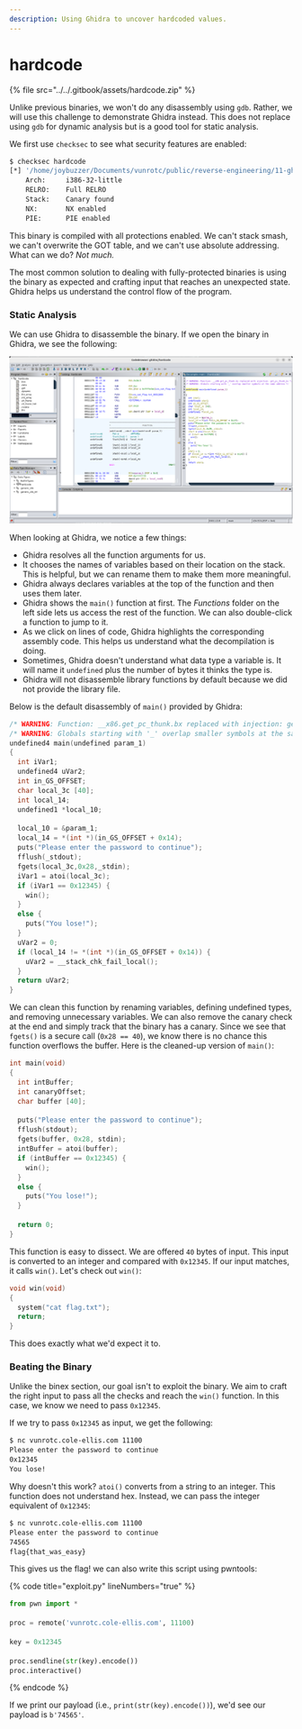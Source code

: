 ```yaml
---
description: Using Ghidra to uncover hardcoded values.
---
```


# hardcode

{% file src="../../.gitbook/assets/hardcode.zip" %}

Unlike previous binaries, we won't do any disassembly using `gdb`. Rather, we will use this challenge to demonstrate Ghidra instead. This does not replace using `gdb` for dynamic analysis but is a good tool for static analysis.

We first use `checksec` to see what security features are enabled:

```bash
$ checksec hardcode
[*] '/home/joybuzzer/Documents/vunrotc/public/reverse-engineering/11-ghidra/hardcode/src/hardcode'
    Arch:     i386-32-little
    RELRO:    Full RELRO
    Stack:    Canary found
    NX:       NX enabled
    PIE:      PIE enabled
```

This binary is compiled with all protections enabled. We can't stack smash, we can't overwrite the GOT table, and we can't use absolute addressing. What can we do? _Not much._

The most common solution to dealing with fully-protected binaries is using the binary as expected and crafting input that reaches an unexpected state. Ghidra helps us understand the control flow of the program.

### Static Analysis

We can use Ghidra to disassemble the binary. If we open the binary in Ghidra, we see the following:

<div align="center">

<img src="hardcode/decompilation.png" alt="Decompilation of hardcode">

</div>

When looking at Ghidra, we notice a few things:

* Ghidra resolves all the function arguments for us.
* It chooses the names of variables based on their location on the stack. This is helpful, but we can rename them to make them more meaningful.
* Ghidra always declares variables at the top of the function and then uses them later.
* Ghidra shows the `main()` function at first. The _Functions_ folder on the left side lets us access the rest of the function. We can also double-click a function to jump to it.
* As we click on lines of code, Ghidra highlights the corresponding assembly code. This helps us understand what the decompilation is doing.
* Sometimes, Ghidra doesn't understand what data type a variable is. It will name it `undefined` plus the number of bytes it thinks the type is.
* Ghidra will not disassemble library functions by default because we did not provide the library file.

Below is the default disassembly of `main()` provided by Ghidra:

```c
/* WARNING: Function: __x86.get_pc_thunk.bx replaced with injection: get_pc_thunk_bx */
/* WARNING: Globals starting with '_' overlap smaller symbols at the same address */
undefined4 main(undefined param_1)
{
  int iVar1;
  undefined4 uVar2;
  int in_GS_OFFSET;
  char local_3c [40];
  int local_14;
  undefined1 *local_10;
  
  local_10 = &param_1;
  local_14 = *(int *)(in_GS_OFFSET + 0x14);
  puts("Please enter the password to continue");
  fflush(_stdout);
  fgets(local_3c,0x28,_stdin);
  iVar1 = atoi(local_3c);
  if (iVar1 == 0x12345) {
    win();
  }
  else {
    puts("You lose!");
  }
  uVar2 = 0;
  if (local_14 != *(int *)(in_GS_OFFSET + 0x14)) {
    uVar2 = __stack_chk_fail_local();
  }
  return uVar2;
}
```

We can clean this function by renaming variables, defining undefined types, and removing unnecessary variables. We can also remove the canary check at the end and simply track that the binary has a canary. Since we see that `fgets()` is a secure call (`0x28 == 40`), we know there is no chance this function overflows the buffer. Here is the cleaned-up version of `main()`:

```c
int main(void)
{
  int intBuffer;
  int canaryOffset;
  char buffer [40];

  puts("Please enter the password to continue");
  fflush(stdout);
  fgets(buffer, 0x28, stdin);
  intBuffer = atoi(buffer);
  if (intBuffer == 0x12345) {
    win();
  }
  else {
    puts("You lose!");
  }
  
  return 0;
}
```

This function is easy to dissect. We are offered `40` bytes of input. This input is converted to an integer and compared with `0x12345`. If our input matches, it calls `win()`. Let's check out `win()`:

```c
void win(void)
{
  system("cat flag.txt");
  return;
}
```

This does exactly what we'd expect it to.

### Beating the Binary

Unlike the binex section, our goal isn't to exploit the binary. We aim to craft the right input to pass all the checks and reach the `win()` function. In this case, we know we need to pass `0x12345`.

If we try to pass `0x12345` as input, we get the following:

```bash
$ nc vunrotc.cole-ellis.com 11100
Please enter the password to continue
0x12345
You lose!
```

Why doesn't this work? `atoi()` converts from a string to an integer. This function does not understand hex. Instead, we can pass the integer equivalent of `0x12345`:

```bash
$ nc vunrotc.cole-ellis.com 11100
Please enter the password to continue
74565
flag{that_was_easy}
```

This gives us the flag! we can also write this script using pwntools:

{% code title="exploit.py" lineNumbers="true" %}
```python
from pwn import *

proc = remote('vunrotc.cole-ellis.com', 11100)

key = 0x12345

proc.sendline(str(key).encode())
proc.interactive()
```
{% endcode %}

If we print our payload (i.e., `print(str(key).encode())`), we'd see our payload is `b'74565'`.
